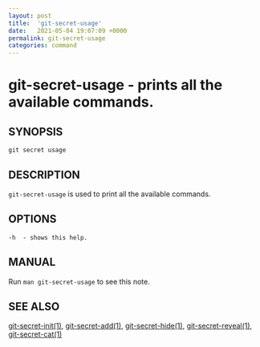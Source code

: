 ```yaml
---
layout: post
title:  'git-secret-usage'
date:   2021-05-04 19:07:09 +0000
permalink: git-secret-usage
categories: command
---
```

git-secret-usage - prints all the available commands.
=====================================================

## SYNOPSIS

    git secret usage


## DESCRIPTION
`git-secret-usage` is used to print all the available commands.


## OPTIONS

    -h  - shows this help.


## MANUAL

Run `man git-secret-usage` to see this note.


## SEE ALSO

[git-secret-init(1)](http://git-secret.io/git-secret-init), [git-secret-add(1)](http://git-secret.io/git-secret-add), 
[git-secret-hide(1)](http://git-secret.io/git-secret-hide), [git-secret-reveal(1)](http://git-secret.io/git-secret-reveal), 
[git-secret-cat(1)](http://git-secret.io/git-secret-cat)
